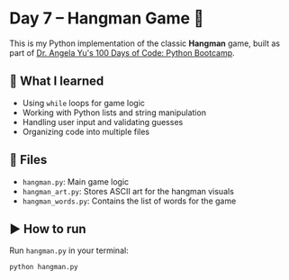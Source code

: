 # Day 7 – Hangman Game 🎯

This is my Python implementation of the classic **Hangman** game, built as part of [Dr. Angela Yu's 100 Days of Code: Python Bootcamp](https://www.udemy.com/course/100-days-of-code/).

## 🧠 What I learned
- Using `while` loops for game logic
- Working with Python lists and string manipulation
- Handling user input and validating guesses
- Organizing code into multiple files

## 📂 Files
- `hangman.py`: Main game logic
- `hangman_art.py`: Stores ASCII art for the hangman visuals
- `hangman_words.py`: Contains the list of words for the game

## ▶️ How to run
Run `hangman.py` in your terminal:
```bash
python hangman.py
